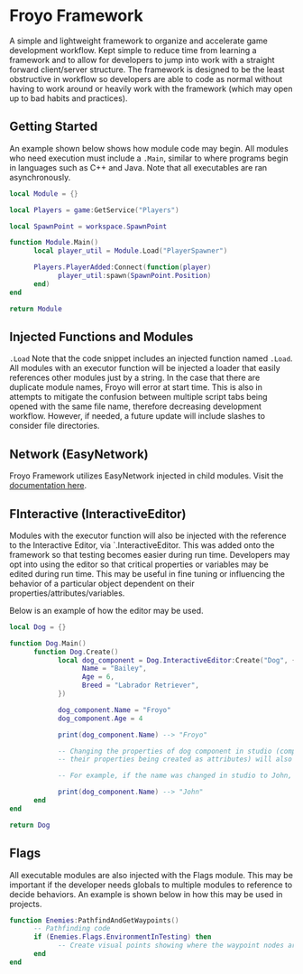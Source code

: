 # Froyo Framework
A simple and lightweight framework to organize and accelerate game development workflow. Kept simple to reduce time from
learning a framework and to allow for developers to jump into work with a straight forward client/server structure. The framework
is designed to be the least obstructive in workflow so developers are able to code as normal without having to work around or
heavily work with the framework (which may open up to bad habits and practices). 

## Getting Started
An example shown below shows how module code may begin. All modules who need execution must include a `.Main`, similar to
where programs begin in languages such as C++ and Java. Note that all executables are ran asynchronously.

```lua
local Module = {}

local Players = game:GetService("Players")

local SpawnPoint = workspace.SpawnPoint

function Module.Main()
      local player_util = Module.Load("PlayerSpawner")

      Players.PlayerAdded:Connect(function(player)
            player_util:spawn(SpawnPoint.Position)
      end)
end

return Module
```
## Injected Functions and Modules
`.Load`
Note that the code snippet includes an injected function named `.Load`. All modules with an executor function will be injected
a loader that easily references other modules just by a string. In the case that there are duplicate module names, Froyo will error
at start time. This is also in attempts to mitigate the confusion between multiple script tabs being opened with the same file name,
therefore decreasing development workflow. However, if needed, a future update will include slashes to consider file directories.

## Network (EasyNetwork)
Froyo Framework utilizes EasyNetwork injected in child modules. Visit the [documentation here](https://devforum.roblox.com/t/easynetwork-creates-remote-functionsevents-for-you-so-you-dont-have-to/571258).

## FInteractive (InteractiveEditor)
Modules with the executor function will also be injected with the reference to the Interactive Editor, via `.InteractiveEditor.
This was added onto the framework so that testing becomes easier during run time. Developers may opt into using the editor so that
critical properties or variables may be edited during run time. This may be useful in fine tuning or influencing the behavior
of a particular object dependent on their properties/attributes/variables. 

Below is an example of how the editor may be used.
```lua
local Dog = {}

function Dog.Main()
      function Dog.Create()
            local dog_component = Dog.InteractiveEditor:Create("Dog", {
                  Name = "Bailey",
                  Age = 6,
                  Breed = "Labrador Retriever",
            })

            dog_component.Name = "Froyo"
            dog_component.Age = 4

            print(dog_component.Name) --> "Froyo"

            -- Changing the properties of dog component in studio (components are created as configuration folders with
            -- their properties being created as attributes) will also update the dog_component.

            -- For example, if the name was changed in studio to John, then:

            print(dog_component.Name) --> "John"
      end
end

return Dog
```

## Flags
All executable modules are also injected with the Flags module. This may be important if the developer needs globals to multiple
modules to reference to decide behaviors. An example is shown below in how this may be used in projects.
```lua
function Enemies:PathfindAndGetWaypoints()
      -- Pathfinding code
      if (Enemies.Flags.EnvironmentInTesting) then
            -- Create visual points showing where the waypoint nodes are
      end
end
```